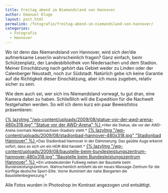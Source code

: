 ```yaml
---
title: Freitag abend im Niemandsland von Hannover
author: Emanuel Kluge
layout: post.html
permalink: /fotografie/freitag-abend-im-niemandsland-von-hannover/
categories:
  - Fotografie
  - Hannover
---
```


Wo ist denn das Niemandsland von Hannover, wird sich der/die aufmerksame Leser/in wahrscheinlich fragen? Ganz einfach, beim Schützenplatz, der Landesbibliothek von Niedersachen und dem Stadion. Meiner Einschätzung nach gehört das Gebiet weder zu Linden oder der Calenberger Neustadt, noch zur Südstadt. Natürlich gebe ich keine Garantie auf die Richtigkeit dieser Einschätzung, aber ich muss zugeben, relativ sicher zu sein.

Wie dem auch sei, wer sich ins Niemandsland vorwagt, tu gut dran, eine Kamera dabei zu haben. Schließlich will die Expedition für die Nachwelt festgehalten werden. So will ich denn kurz ein paar Beweisfotos präsentieren:

<a href="{{ site.cdnurl }}wp-content/uploads/2009/08/statue-vor-der-awd-arena.jpg" rel="lightbox">
  {% lazyImg "/wp-content/uploads/2009/08/statue-vor-der-awd-arena-480x318.jpg" "Statue vor der AWD-Arena" %}
</a>  
<small>*Hier die Statue, die vor der AWD-Arena (vormals Niedersachsen-Stadion) steht.*</small>

<a href="{{ site.cdnurl }}wp-content/uploads/2009/08/stadionbad-hannover.jpg" rel="lightbox">
  {% lazyImg "/wp-content/uploads/2009/08/stadionbad-hannover-480x318.jpg" "Stadionbad Hannover" %}
</a>  
<small>*Das Stadionbad Hannover in der Dämmerung. Das geübte Auge erkennt sofort, dass es sich um ein HDR-Bild handelt.*</small>

<a href="{{ site.cdnurl }}wp-content/uploads/2009/08/baustelle-beim-bundesleistungszentrum-hannover.jpg" rel="lightbox">
  {% lazyImg "/wp-content/uploads/2009/08/baustelle-beim-bundesleistungszentrum-hannover-480x318.jpg" "Baustelle beim Bundesleistungszentrum Hannover" %}
</a>  
<small>*Ein unbedeutender Fußweg neben der Baustelle beim Bundesleistungszentrum. Wahrscheinlich entsteht da ein neues Massage-Zentrum für die künftige deutsche Sport-Elite. Vorne illuminiert der nahe Biergarten die Baustellenbegrenzung.*</small>

Alle Fotos wurden in Photoshop im Kontrast angezogen und entsättigt.
